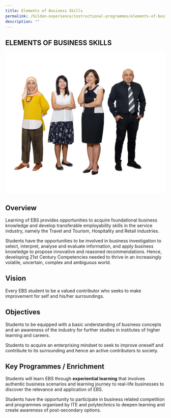 ```yaml
---
title: Elements of Business Skills
permalink: /hildan-experience/instructional-programmes/elements-of-business-skills/
description: ""
---
```

ELEMENTS OF BUSINESS SKILLS
---------------------------

![](/images/Staff/EBS.jpg)


Overview
--------

Learning of EBS provides opportunities to acquire foundational business knowledge and develop transferable employability skills in the service industry, namely the Travel and Tourism, Hospitality and Retail industries.

Students have the opportunities to be involved in business investigation to select, interpret, analyse and evaluate information, and apply business knowledge to propose innovative and reasoned recommendations. Hence, developing 21st Century Competencies needed to thrive in an increasingly volatile, uncertain, complex and ambiguous world.

  

Vision
------

Every EBS student to be a valued contributor who seeks to make improvement for self and his/her surroundings.

  

Objectives
----------

Students to be equipped with a basic understanding of business concepts and an awareness of the industry for further studies in institutes of higher learning and careers.

Students to acquire an enterprising mindset to seek to improve oneself and contribute to its surrounding and hence an active contributors to society.

Key Programmes / Enrichment
---------------------------

Students will learn EBS through **experiential learning** that involves authentic business scenarios and learning journey to real-life businesses to discover the relevance and application of EBS.

Students have the opportunity to participate in business related competition and programmes organised by ITE and polytechnics to deepen learning and create awareness of post-secondary options.